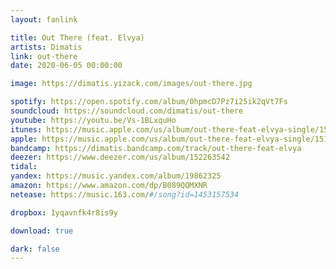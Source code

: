```yaml
---
layout: fanlink

title: Out There (feat. Elvya)
artists: Dimatis
link: out-there
date: 2020-06-05 00:00:00

image: https://dimatis.yizack.com/images/out-there.jpg

spotify: https://open.spotify.com/album/0hpmcD7Pz7i25ik2qVt7Fs
soundcloud: https://soundcloud.com/dimatis/out-there
youtube: https://youtu.be/Vs-1BLxquHo
itunes: https://music.apple.com/us/album/out-there-feat-elvya-single/1516826552?&app=itunes&ls=1
apple: https://music.apple.com/us/album/out-there-feat-elvya-single/1516826552?&app=music&ls=1
bandcamp: https://dimatis.bandcamp.com/track/out-there-feat-elvya
deezer: https://www.deezer.com/us/album/152263542
tidal: 
yandex: https://music.yandex.com/album/19862325
amazon: https://www.amazon.com/dp/B089QQMXNR
netease: https://music.163.com/#/song?id=1453157534

dropbox: 1yqavnfk4r8is9y

download: true

dark: false
---
```

